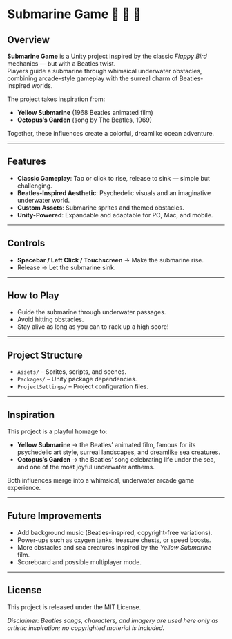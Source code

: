 # Submarine Game  🐙 🐠 🌊 

## Overview  
**Submarine Game** is a Unity project inspired by the classic *Flappy Bird* mechanics — but with a Beatles twist.  
Players guide a submarine through whimsical underwater obstacles, combining arcade-style gameplay with the surreal charm of Beatles-inspired worlds.  

The project takes inspiration from:  
- **Yellow Submarine** (1968 Beatles animated film)   
- **Octopus’s Garden** (song by The Beatles, 1969) 

Together, these influences create a colorful, dreamlike ocean adventure.

---

## Features  
- **Classic Gameplay**: Tap or click to rise, release to sink — simple but challenging.  
- **Beatles-Inspired Aesthetic**: Psychedelic visuals and an imaginative underwater world.  
- **Custom Assets**: Submarine sprites and themed obstacles.  
- **Unity-Powered**: Expandable and adaptable for PC, Mac, and mobile.  

---

## Controls  
- **Spacebar / Left Click / Touchscreen** → Make the submarine rise.  
- Release → Let the submarine sink.  

---

## How to Play  
- Guide the submarine through underwater passages.  
- Avoid hitting obstacles.  
- Stay alive as long as you can to rack up a high score!  

---

## Project Structure  
- `Assets/` – Sprites, scripts, and scenes.  
- `Packages/` – Unity package dependencies.  
- `ProjectSettings/` – Project configuration files.  

---

## Inspiration  
This project is a playful homage to:  
- **Yellow Submarine** → the Beatles’ animated film, famous for its psychedelic art style, surreal landscapes, and dreamlike sea creatures.  
- **Octopus’s Garden** → the Beatles’ song celebrating life under the sea, and one of the most joyful underwater anthems.  

Both influences merge into a whimsical, underwater arcade game experience.

---

## Future Improvements  
- Add background music (Beatles-inspired, copyright-free variations).  
- Power-ups such as oxygen tanks, treasure chests, or speed boosts.  
- More obstacles and sea creatures inspired by the *Yellow Submarine* film.  
- Scoreboard and possible multiplayer mode.  

---

## License  
This project is released under the MIT License.  

*Disclaimer: Beatles songs, characters, and imagery are used here only as artistic inspiration; no copyrighted material is included.*  
